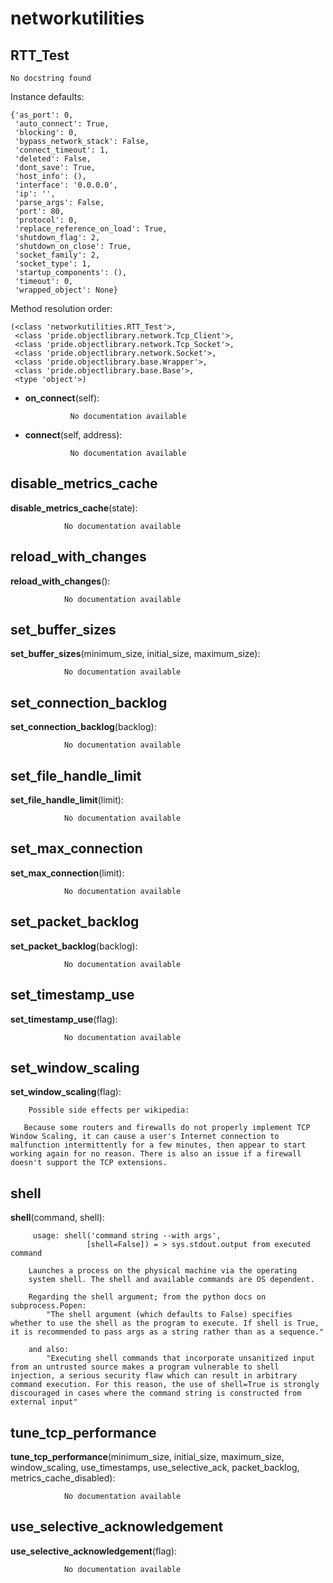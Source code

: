 networkutilities
==============



RTT_Test
--------------

	No docstring found


Instance defaults: 

	{'as_port': 0,
	 'auto_connect': True,
	 'blocking': 0,
	 'bypass_network_stack': False,
	 'connect_timeout': 1,
	 'deleted': False,
	 'dont_save': True,
	 'host_info': (),
	 'interface': '0.0.0.0',
	 'ip': '',
	 'parse_args': False,
	 'port': 80,
	 'protocol': 0,
	 'replace_reference_on_load': True,
	 'shutdown_flag': 2,
	 'shutdown_on_close': True,
	 'socket_family': 2,
	 'socket_type': 1,
	 'startup_components': (),
	 'timeout': 0,
	 'wrapped_object': None}

Method resolution order: 

	(<class 'networkutilities.RTT_Test'>,
	 <class 'pride.objectlibrary.network.Tcp_Client'>,
	 <class 'pride.objectlibrary.network.Tcp_Socket'>,
	 <class 'pride.objectlibrary.network.Socket'>,
	 <class 'pride.objectlibrary.base.Wrapper'>,
	 <class 'pride.objectlibrary.base.Base'>,
	 <type 'object'>)

- **on_connect**(self):

				No documentation available


- **connect**(self, address):

				No documentation available


disable_metrics_cache
--------------

**disable_metrics_cache**(state):

				No documentation available


reload_with_changes
--------------

**reload_with_changes**():

				No documentation available


set_buffer_sizes
--------------

**set_buffer_sizes**(minimum_size, initial_size, maximum_size):

				No documentation available


set_connection_backlog
--------------

**set_connection_backlog**(backlog):

				No documentation available


set_file_handle_limit
--------------

**set_file_handle_limit**(limit):

				No documentation available


set_max_connection
--------------

**set_max_connection**(limit):

				No documentation available


set_packet_backlog
--------------

**set_packet_backlog**(backlog):

				No documentation available


set_timestamp_use
--------------

**set_timestamp_use**(flag):

				No documentation available


set_window_scaling
--------------

**set_window_scaling**(flag):

		Possible side effects per wikipedia:

       Because some routers and firewalls do not properly implement TCP Window Scaling, it can cause a user's Internet connection to malfunction intermittently for a few minutes, then appear to start working again for no reason. There is also an issue if a firewall doesn't support the TCP extensions.


shell
--------------

**shell**(command, shell):

		 usage: shell('command string --with args', 
                     [shell=False]) = > sys.stdout.output from executed command
                    
        Launches a process on the physical machine via the operating 
        system shell. The shell and available commands are OS dependent.
        
        Regarding the shell argument; from the python docs on subprocess.Popen:
            "The shell argument (which defaults to False) specifies whether to use the shell as the program to execute. If shell is True, it is recommended to pass args as a string rather than as a sequence."
            
        and also:        
            "Executing shell commands that incorporate unsanitized input from an untrusted source makes a program vulnerable to shell injection, a serious security flaw which can result in arbitrary command execution. For this reason, the use of shell=True is strongly discouraged in cases where the command string is constructed from external input" 


tune_tcp_performance
--------------

**tune_tcp_performance**(minimum_size, initial_size, maximum_size, window_scaling, use_timestamps, use_selective_ack, packet_backlog, metrics_cache_disabled):

				No documentation available


use_selective_acknowledgement
--------------

**use_selective_acknowledgement**(flag):

				No documentation available
